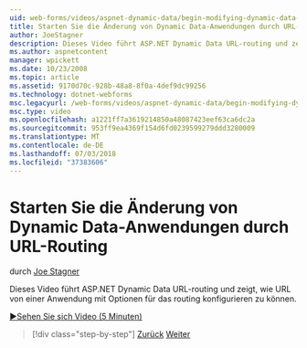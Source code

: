 ```yaml
---
uid: web-forms/videos/aspnet-dynamic-data/begin-modifying-dynamic-data-applications-with-url-routing
title: Starten Sie die Änderung von Dynamic Data-Anwendungen durch URL-Routing | Microsoft-Dokumentation
author: JoeStagner
description: Dieses Video führt ASP.NET Dynamic Data URL-routing und zeigt, wie URL von einer Anwendung mit Optionen für das routing konfigurieren zu können.
ms.author: aspnetcontent
manager: wpickett
ms.date: 10/23/2008
ms.topic: article
ms.assetid: 9170d70c-928b-48a8-8f0a-4def9dc99256
ms.technology: dotnet-webforms
msc.legacyurl: /web-forms/videos/aspnet-dynamic-data/begin-modifying-dynamic-data-applications-with-url-routing
msc.type: video
ms.openlocfilehash: a1221ff7a3619214850a48087423eef63ca6dc2a
ms.sourcegitcommit: 953ff9ea4369f154d6fd0239599279ddd3280009
ms.translationtype: MT
ms.contentlocale: de-DE
ms.lasthandoff: 07/03/2018
ms.locfileid: "37383606"
---
```

<a name="begin-modifying-dynamic-data-applications-with-url-routing"></a>Starten Sie die Änderung von Dynamic Data-Anwendungen durch URL-Routing
====================
durch [Joe Stagner](https://github.com/JoeStagner)

Dieses Video führt ASP.NET Dynamic Data URL-routing und zeigt, wie URL von einer Anwendung mit Optionen für das routing konfigurieren zu können.

[&#9654;Sehen Sie sich Video (5 Minuten)](https://channel9.msdn.com/Blogs/ASP-NET-Site-Videos/begin-modifying-dynamic-data-applications-with-url-routing)

> [!div class="step-by-step"]
> [Zurück](begin-editing-the-templates-in-aspnet-dynamic-data-applications.md)
> [Weiter](enable-in-line-editing-in-aspnet-dynamic-data-applications.md)
